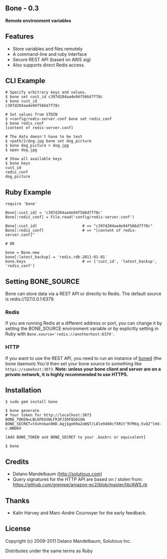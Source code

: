 ## Bone - 0.3 ##

**Remote environment variables**

## Features

* Store variables and files remotely
* A command-line and ruby interface
* Secure REST API (based on AWS sig)
* Also supports direct Redis access.

## CLI Example
        
    # Specify arbitrary keys and values. 
    $ bone set cust_id c397d204aa4e94f566d7f78c
    $ bone cust_id
    c397d204aa4e94f566d7f78c
    
    # Set values from STDIN
    $ >config/redis-server.conf bone set redis_conf 
    $ bone redis_conf 
    [content of redis-server.conf]
    
    # The data doesn't have to be text
    $ >path/2/dog.jpg bone set dog_picture
    $ bone dog_picture > dog.jpg 
    $ open dog.jpg
    
    # Show all available keys
    $ bone keys
    cust_id
    redis_conf
    dog_picture
    
## Ruby Example

    require 'bone'
    
    Bone[:cust_id] = 'c397d204aa4e94f566d7f78c'
    Bone[:redis_conf] = File.read('config/redis-server.conf')
    
    Bone[:cust_id]                    # => "c397d204aa4e94f566d7f78c"
    Bone[:redis_conf]                 # => "[content of redis-server.conf]"
    
    # OR
    
    bone = Bone.new
    bone[:latest_backup] = 'redis.rdb-2011-01-01'
    bone.keys                         # => ['cust_id', 'latest_backup', 'redis_conf']
    
## Setting BONE_SOURCE ##

Bone can store data via a REST API or directly to Redis. The default source is redis://127.0.0.1:6379. 

### Redis ###

If you are running Redis at a different address or port, you can change it by setting the BONE_SOURCE environment variable or by explicitly setting in Ruby with `Bone.source='redis://anotherhost:6379'`.

### HTTP ###

If you want to use the REST API, you need to run an instance of [boned](http://github.com/solutious/boned) (the bone daemon).You'd then set your bone source to something like `https://somehost:3073`. **Note: unless your bone client and server are on a private network, it is highly recommended to use HTTPS.**


## Installation

    $ sudo gem install bone
    
    $ bone generate
    # Your token for http://localhost:3073
    BONE_TOKEN=LBL6PEGVWLFR3PJIOFQG01GN
    BONE_SECRET=tXvhnban0HD.Aqj$goK9a2oW$T/L8le9460cfXR1t^RfMXq.5vQ2^lHd-c.WND6V
    
    [Add BONE_TOKEN and BONE_SECRET to your .bashrc or equivalent]
    
    $ bone


## Credits

* Delano Mandelbaum (http://solutious.com)
* Query signatures for the HTTP API are based on / stolen from: https://github.com/grempe/amazon-ec2/blob/master/lib/AWS.rb


## Thanks 

* Kalin Harvey and Marc-André Cournoyer for the early feedback.


## License

Copyright (c) 2009-2011 Delano Mandelbaum, Solutious Inc.

Distributes under the same terms as Ruby
